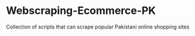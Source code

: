 # Webscraping-Ecommerce-PK
Collection of scripts that can scrape popular Pakistani online shopping sites
